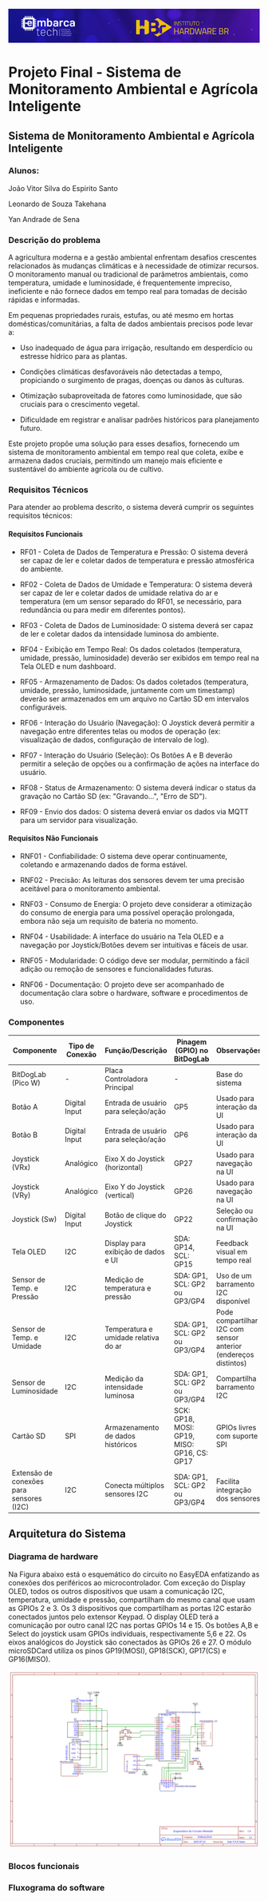 ![Logo](../images/logo.png)

# Projeto Final - Sistema de Monitoramento Ambiental e Agrícola Inteligente

## Sistema de Monitoramento Ambiental e Agrícola Inteligente 

### Alunos: 

 João Vitor Silva do Espirito Santo 

 Leonardo de Souza Takehana 

 Yan Andrade de Sena 

### Descrição do problema 

A agricultura moderna e a gestão ambiental enfrentam desafios crescentes relacionados às 
mudanças climáticas e à necessidade de otimizar recursos. O monitoramento manual ou 
tradicional de parâmetros ambientais, como temperatura, umidade e luminosidade, é 
frequentemente impreciso, ineficiente e não fornece dados em tempo real para tomadas de 
decisão rápidas e informadas. 

Em pequenas propriedades rurais, estufas, ou até mesmo em hortas 
domésticas/comunitárias, a falta de dados ambientais precisos pode levar a: 

- Uso inadequado de água para irrigação, resultando em desperdício ou estresse 
hídrico para as plantas. 

- Condições climáticas desfavoráveis não detectadas a tempo, propiciando o 
surgimento de pragas, doenças ou danos às culturas. 

- Otimização subaproveitada de fatores como luminosidade, que são cruciais para o 
crescimento vegetal. 

- Dificuldade em registrar e analisar padrões históricos para planejamento futuro. 

Este projeto propõe uma solução para esses desafios, fornecendo um sistema de 
monitoramento ambiental em tempo real que coleta, exibe e armazena dados cruciais, 
permitindo um manejo mais eficiente e sustentável do ambiente agrícola ou de cultivo. 

### Requisitos Técnicos 

Para atender ao problema descrito, o sistema deverá cumprir os seguintes requisitos 
técnicos: 

#### Requisitos Funcionais 

- RF01 - Coleta de Dados de Temperatura e Pressão: O sistema deverá ser capaz de 
ler e coletar dados de temperatura e pressão atmosférica do ambiente. 

- RF02 - Coleta de Dados de Umidade e Temperatura: O sistema deverá ser capaz de 
ler e coletar dados de umidade relativa do ar e temperatura (em um sensor separado 
do RF01, se necessário, para redundância ou para medir em diferentes pontos). 

- RF03 - Coleta de Dados de Luminosidade: O sistema deverá ser capaz de ler e 
coletar dados da intensidade luminosa do ambiente. 

- RF04 - Exibição em Tempo Real: Os dados coletados (temperatura, umidade, 
pressão, luminosidade) deverão ser exibidos em tempo real na Tela OLED e num 
dashboard. 

- RF05 - Armazenamento de Dados: Os dados coletados (temperatura, umidade, 
pressão, luminosidade, juntamente com um timestamp) deverão ser armazenados 
em um arquivo no Cartão SD em intervalos configuráveis. 

- RF06 - Interação do Usuário (Navegação): O Joystick deverá permitir a navegação 
entre diferentes telas ou modos de operação (ex: visualização de dados, 
configuração de intervalo de log). 

- RF07 - Interação do Usuário (Seleção): Os Botões A e B deverão permitir a seleção 
de opções ou a confirmação de ações na interface do usuário. 

- RF08 - Status de Armazenamento: O sistema deverá indicar o status da gravação no 
Cartão SD (ex: "Gravando...", "Erro de SD"). 

- RF09 - Envio dos dados: O sistema deverá enviar os dados via MQTT para um 
servidor para visualização. 

#### Requisitos Não Funcionais 

- RNF01 - Confiabilidade: O sistema deve operar continuamente, coletando e 
armazenando dados de forma estável. 

- RNF02 - Precisão: As leituras dos sensores devem ter uma precisão aceitável para o 
monitoramento ambiental. 

- RNF03 - Consumo de Energia: O projeto deve considerar a otimização do consumo 
de energia para uma possível operação prolongada, embora não seja um requisito de 
bateria no momento. 

- RNF04 - Usabilidade: A interface do usuário na Tela OLED e a navegação por 
Joystick/Botões devem ser intuitivas e fáceis de usar. 

- RNF05 - Modularidade: O código deve ser modular, permitindo a fácil adição ou 
remoção de sensores e funcionalidades futuras. 

- RNF06 - Documentação: O projeto deve ser acompanhado de documentação clara 
sobre o hardware, software e procedimentos de uso. 

### Componentes

| Componente                              | Tipo de Conexão | Função/Descrição                         | Pinagem (GPIO) no BitDogLab          | Observações                                                  |
|----------------------------------------|------------------|------------------------------------------|--------------------------------------|--------------------------------------------------------------|
| BitDogLab (Pico W)                     | -                | Placa Controladora Principal             | -                                    | Base do sistema                                              |
| Botão A                                | Digital Input    | Entrada de usuário para seleção/ação     | GP5                                  | Usado para interação da UI                                   |
| Botão B                                | Digital Input    | Entrada de usuário para seleção/ação     | GP6                                  | Usado para interação da UI                                   |
| Joystick (VRx)                         | Analógico        | Eixo X do Joystick (horizontal)          | GP27                                 | Usado para navegação na UI                                   |
| Joystick (VRy)                         | Analógico        | Eixo Y do Joystick (vertical)            | GP26                                 | Usado para navegação na UI                                   |
| Joystick (Sw)                          | Digital Input    | Botão de clique do Joystick              | GP22                                 | Seleção ou confirmação na UI                                 |
| Tela OLED                              | I2C              | Display para exibição de dados e UI      | SDA: GP14, SCL: GP15                 | Feedback visual em tempo real                                |
| Sensor de Temp. e Pressão              | I2C              | Medição de temperatura e pressão         | SDA: GP1, SCL: GP2 ou GP3/GP4        | Uso de um barramento I2C disponível                          |
| Sensor de Temp. e Umidade              | I2C              | Temperatura e umidade relativa do ar     | SDA: GP1, SCL: GP2 ou GP3/GP4        | Pode compartilhar I2C com sensor anterior (endereços distintos) |
| Sensor de Luminosidade                 | I2C              | Medição da intensidade luminosa          | SDA: GP1, SCL: GP2 ou GP3/GP4        | Compartilha barramento I2C                                   |
| Cartão SD                              | SPI              | Armazenamento de dados históricos        | SCK: GP18, MOSI: GP19, MISO: GP16, CS: GP17 | GPIOs livres com suporte SPI                            |
| Extensão de conexões para sensores (I2C) | I2C              | Conecta múltiplos sensores I2C           | SDA: GP1, SCL: GP2 ou GP3/GP4        | Facilita integração dos sensores                             |



## Arquitetura do Sistema

###  Diagrama de hardware 

Na Figura abaixo está o esquemático do circuito no EasyEDA enfatizando as conexões dos periféricos ao microcontrolador. Com exceção do Display OLED, todos os outros dispositivos que usam a comunicação I2C, temperatura, umidade e pressão, compartilham do mesmo canal que usam as GPIOs 2 e 3. Os 3 dispositivos que compartilham as portas I2C estarão conectados juntos pelo extensor Keypad. O display OLED terá a comunicação por outro canal I2C nas portas GPIOs 14 e 15. Os botões A,B e Select do joystick usam GPIOs individuais, respectivamente 5,6 e 22. Os eixos analógicos do Joystick são conectados às GPIOs 26 e 27. O módulo microSDCard utiliza os pinos GP19(MOSI), GP18(SCK), GP17(CS) e GP16(MISO).

![Diagrama do Circuito](sheet1.png)

### Blocos funcionais



### Fluxograma do software


